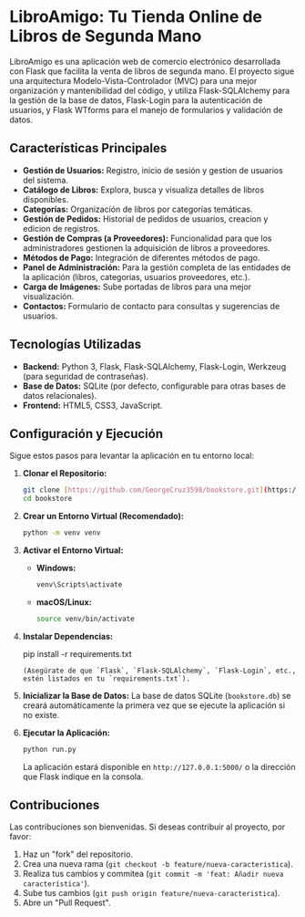 # LibroAmigo: Tu Tienda Online de Libros de Segunda Mano

LibroAmigo es una aplicación web de comercio electrónico desarrollada con Flask que facilita la venta de libros de segunda mano. El proyecto sigue una arquitectura Modelo-Vista-Controlador (MVC) para una mejor organización y mantenibilidad del código, y utiliza Flask-SQLAlchemy para la gestión de la base de datos, Flask-Login para la autenticación de usuarios, y Flask WTforms para el manejo de formularios y validación de datos.

## Características Principales

* **Gestión de Usuarios:** Registro, inicio de sesión y gestion de usuarios del sistema.
* **Catálogo de Libros:** Explora, busca y visualiza detalles de libros disponibles.
* **Categorías:** Organización de libros por categorías temáticas.
* **Gestión de Pedidos:** Historial de pedidos de usuarios, creacion y edicion de registros.
* **Gestión de Compras (a Proveedores):** Funcionalidad para que los administradores gestionen la adquisición de libros a proveedores.
* **Métodos de Pago:** Integración de diferentes métodos de pago.
* **Panel de Administración:** Para la gestión completa de las entidades de la aplicación (libros, categorias, usuarios proveedores, etc.).
* **Carga de Imágenes:** Sube portadas de libros para una mejor visualización.
* **Contactos:** Formulario de contacto para consultas y sugerencias de usuarios.

## Tecnologías Utilizadas

* **Backend:** Python 3, Flask, Flask-SQLAlchemy, Flask-Login, Werkzeug (para seguridad de contraseñas).
* **Base de Datos:** SQLite (por defecto, configurable para otras bases de datos relacionales).
* **Frontend:** HTML5, CSS3, JavaScript.

## Configuración y Ejecución

Sigue estos pasos para levantar la aplicación en tu entorno local:

1.  **Clonar el Repositorio:**
    ```bash
    git clone [https://github.com/GeorgeCruz3598/bookstore.git](https://github.com/GeorgeCruz3598/bookstore.git)
    cd bookstore
    ```

2.  **Crear un Entorno Virtual (Recomendado):**
    ```bash
    python -m venv venv
    ```

3.  **Activar el Entorno Virtual:**
    * **Windows:**
        ```bash
        venv\Scripts\activate
        ```
    * **macOS/Linux:**
        ```bash
        source venv/bin/activate
        ```

4.  **Instalar Dependencias:**
   
    pip install -r requirements.txt
    ```
    (Asegúrate de que `Flask`, `Flask-SQLAlchemy`, `Flask-Login`, etc., estén listados en tu `requirements.txt`).

5.  **Inicializar la Base de Datos:**
    La base de datos SQLite (`bookstore.db`) se creará automáticamente la primera vez que se ejecute la aplicación si no existe. 

6.  **Ejecutar la Aplicación:**
    ```bash
    python run.py
    ```
    La aplicación estará disponible en `http://127.0.0.1:5000/` o la dirección que Flask indique en la consola.

## Contribuciones

Las contribuciones son bienvenidas. Si deseas contribuir al proyecto, por favor:

1.  Haz un "fork" del repositorio.
2.  Crea una nueva rama (`git checkout -b feature/nueva-caracteristica`).
3.  Realiza tus cambios y commitea (`git commit -m 'feat: Añadir nueva característica'`).
4.  Sube tus cambios (`git push origin feature/nueva-caracteristica`).
5.  Abre un "Pull Request".
